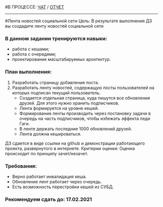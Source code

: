 #В ПРОЦЕССЕ: [ЧАТ](https://otus.ru/learning/61597/#/homework-chat/12340/) / [ОТЧЕТ](REPORT.md)

-----

#Лента новостей социальной сети
Цель: В результате выполнения ДЗ вы создадите ленту новостей социальной сети
### В данном задании тренируются навыки:
- работа с кешами;
- работа с очередями;
- проектирование масштабируемых архитектур.

### План выполнения:
1) Разработать страницу добавления поста.
2) Разработать ленту новостей, содержащую посты пользователей на которых подписан текущий пользователь.
    - Создается отдельная страница, куда пишутся все обновления друзей. Для этого нужно хранить подписчиков.
    - Лента формируется на уровне кешей.
    - Формирование ленты производить через постановку задачи в очередь на часть подписчиков, чтобы избежать эффекта леди Гаги.
    - В ленте держать последние 1000 обновлений друзей.
    - Лента должна кешироваться.

ДЗ сдается в виде ссылки на github и демонстрации работающего проекта, развернутого в интернете.
Критерии оценки: Оценка происходит по принципу зачет/незачет.

### Требования:
- Верно работает инвалидация кеша.
- Обновление лент работает через очередь.
- Есть возможность перестройки кешей из СУБД.

### Рекомендуем сдать до: 17.02.2021